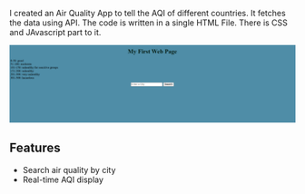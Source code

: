 I created an Air Quality App to tell the AQI of different countries. It fetches the data using API. The code is written in a single HTML File. There is CSS and JAvascript part to it. 

![App Screenshot](Screenshot%202025-03-27%20224816.png)

## Features
- Search air quality by city
- Real-time AQI display
